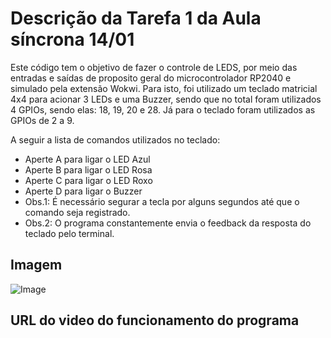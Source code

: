 # Descrição da Tarefa 1 da Aula síncrona 14/01

Este código tem o objetivo de fazer o controle de LEDS, por meio das entradas e saídas de proposito geral do microcontrolador RP2040 e simulado pela extensão Wokwi. Para isto, foi utilizado um teclado matricial 4x4 para acionar 3 LEDs e uma Buzzer, sendo que no total foram utilizados 4 GPIOs, sendo elas: 18, 19, 20 e 28. Já para o teclado foram utilizados as GPIOs de 2 a 9.

A seguir a lista de comandos utilizados no teclado:
- Aperte A para ligar o LED Azul
- Aperte B para ligar o LED Rosa
- Aperte C para ligar o LED Roxo
- Aperte D para ligar o Buzzer
- Obs.1: É necessário segurar a tecla por alguns segundos até que o comando seja registrado.
- Obs.2: O programa constantemente envia o feedback da resposta do teclado pelo terminal.

## Imagem

![Image](https://github.com/user-attachments/assets/382db8c0-ac4a-4c83-a142-96b830684557)

## URL do video do funcionamento do programa

